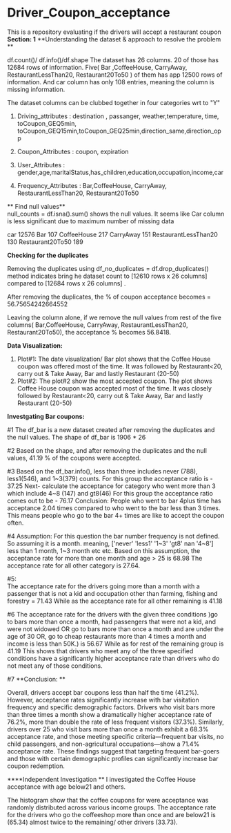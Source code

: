 # Driver_Coupon_acceptance
This is a repository evaluating if the drivers will accept a restaurant coupon 
**Section: 1**
**Understanding the dataset & approach to resolve the problem **

df.count()/ df.info()/df.shape
The dataset has 26 columns. 20 of those has 12684 rows of information. Five( Bar ,CoffeeHouse, CarryAway, RestaurantLessThan20, Restaurant20To50 ) of them has app 12500 rows of information.  And car column has only 108 entries, meaning the column is missing information. 

The dataset columns can be clubbed together in four categories wrt to "Y"

1. Driving_attributes :   destination , passanger, weather,temperature, time, toCoupon_GEQ5min, toCoupon_GEQ15min,toCoupon_GEQ25min,direction_same,direction_opp

2. Coupon_Attributes : coupon, expiration 

3. User_Attributes : gender,age,maritalStatus,has_children,education,occupation,income,car

4. Frequency_Attributes :  Bar,CoffeeHouse, CarryAway, RestaurantLessThan20, Restaurant20To50

 
** Find null values**  
null_counts = df.isna().sum() shows the null values. It seems like Car column is less significant due to maximum number of missing data 

car                     12576
Bar                       107
CoffeeHouse               217
CarryAway                 151
RestaurantLessThan20      130
Restaurant20To50          189


**Checking for the duplicates**

Removing the duplicates using df_no_duplicates = df.drop_duplicates() method indicates bring he dataset count to [12610 rows x 26 columns] compared to [12684 rows x 26 columns] . 

After removing the duplicates, the % of coupon acceptance becomes = 56.75654242664552 

Leaving the column alone, if we remove the null values from rest of the five columns( Bar,CoffeeHouse, CarryAway, RestaurantLessThan20, Restaurant20To50), the acceptance % becomes 56.8418.


**Data Visualization:**

1. Plot#1:  The date visualization/ Bar plot shows that the Coffee House coupon was offered most of the time. It was followed by Restaurant<20, carry out & Take Away, Bar and lastly Restaurant (20-50)
2. Plot#2: The plot#2 show the most accepted coupon. The plot shows Coffee House coupon was accepted most of the time. It was closely followed by Restaurant<20, carry out & Take Away, Bar and lastly Restaurant (20-50)
 
**Investgating Bar coupons:**

#1 The df_bar is a new dataset created after removing the duplicates and the null values. The shape of df_bar is 1906 * 26 

#2 Based on the shape, and after removing the duplicates and the null values, 41.19 % of the coupons were accepted. 

#3 Based on the df_bar.info(), less than three includes never (788), less1(546), and 1~3(379) counts.  For this group the acceptance ratio is - 37.25
   Next- calculate the acceptance for category who went more than 3 which include 4~8 (147) and gt8(46)  For this group the acceptance ratio comes out to be - 76.17
  Conclusion:  People who went to bar 4plus time has acceptance 2.04 times compared to who went to the bar less than 3 times. This means people who go to the bar 4+ times are like to accept the coupon often. 

 
#4 Assumption: For this question the bar number frequency is not defined. So assuming it is a month. meaning, ['never' 'less1' '1~3' 'gt8' nan '4~8']  less than 1 month, 1~3 month etc etc. 
 Based on this assumption, the acceptance rate for more than one month and age > 25 is 68.98 
 The acceptance rate for all other category is 27.64. 

#5:  
The acceptance rate for the drivers going more than a month with a passenger that is not a kid and occupation other than farming, fishing and forestry = 71.43  While as the acceptance rate for all other remaining is 41.18 

#6 The acceptance rate for the drivers with the given three conditions )go to bars more than once a month, had passengers that were not a kid, and were not widowed OR
go to bars more than once a month and are under the age of 30 OR, go to cheap restaurants more than 4 times a month and income is less than 50K.) is 56.67 
While as for rest of the remaining group is 41.19 
This shows that  drivers who meet any of the three specified conditions have a significantly higher acceptance rate than drivers who do not meet any of those conditions.
 
#7 **Conclusion: **

Overall, drivers accept bar coupons less than half the time (41.2%). However, acceptance rates significantly increase with bar visitation frequency and specific demographic factors. Drivers who visit bars more than three times a month show a dramatically higher acceptance rate of 76.2%, more than double the rate of less frequent visitors (37.3%). Similarly, drivers over 25 who visit bars more than once a month exhibit a 68.3% acceptance rate, and those meeting specific criteria—frequent bar visits, no child passengers, and non-agricultural occupations—show a 71.4% acceptance rate. These findings suggest that targeting frequent bar-goers and those with certain demographic profiles can significantly increase bar coupon redemption.

****Independent Investigation **
I investigated the Coffee House acceptance with age below21 and others. 

The histogram show that the coffee coupons for were acceptance was randomly distributed across various income groups. 
The acceptance rate for the drivers who go the coffeeshop more than once and are below21 is (65.34) almost twice to the remaining/ other drivers (33.73). 
 

